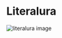 <h1> Literalura </h1>


![literalura image](https://github.com/escordigan/literalura/assets/149540525/c901cc88-f206-47d4-9d46-0fa9aa2cf073)

